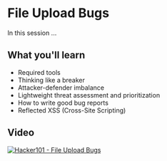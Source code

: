 File Upload Bugs
================

In this session ...

What you'll learn
-----------------

- Required tools
- Thinking like a breaker
- Attacker-defender imbalance
- Lightweight threat assessment and prioritization
- How to write good bug reports
- Reflected XSS (Cross-Site Scripting)

Video
-----

[![Hacker101 - File Upload Bugs](https://img.youtube.com/vi/xpCLMz3efUw/0.jpg)](https://www.youtube.com/watch?v=xpCLMz3efUw)
